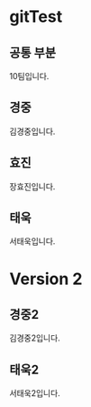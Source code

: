 # gitTest

## 공통 부분
10팀입니다.

## 경중
김경중입니다.

## 효진
장효진입니다.

## 태욱
서태욱입니다.

# Version 2

## 경중2
김경중2입니다.

## 태욱2
서태욱2입니다.